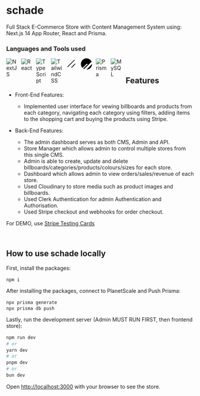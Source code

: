 # schade

Full Stack E-Commerce Store with Content Management System using: Next.js 14 App Router, React and Prisma.

### Languages and Tools used

<img align="left" alt="NextJS" width="30px" style="padding-right:10px;" src="https://cdn.jsdelivr.net/gh/devicons/devicon/icons/nextjs/nextjs-original.svg" />
<img align="left" alt="React" width="30px" style="padding-right:10px;" src="https://cdn.jsdelivr.net/gh/devicons/devicon/icons/react/react-original.svg" />
<img align="left" alt="TypeScript" width="30px" style="padding-right:10px;" src="https://cdn.jsdelivr.net/gh/devicons/devicon/icons/typescript/typescript-plain.svg" />
<img align="left" alt="TailwindCSS" width="30px" style="padding-right:10px;" src="https://cdn.jsdelivr.net/gh/devicons/devicon/icons/tailwindcss/tailwindcss-original.svg" />
<img align="left" alt="ShadcnUI" width="30px" style="padding-right:10px;" src="/toolsIMG/shadcnui.png" />
<img align="left" alt="PlanetScale" width="30px" style="padding-right:10px;" src="/toolsIMG/planetscale-seeklogo.svg" />
<img align="left" alt="Prisma" width="30px" style="padding-right:10px;" src="https://cdn.jsdelivr.net/gh/devicons/devicon/icons/prisma/prisma-original.svg" />
<img align="left" alt="MySQL" width="30px" style="padding-right:10px;" src="https://cdn.jsdelivr.net/gh/devicons/devicon/icons/mysql/mysql-original.svg" />

<br />

## Features
- Front-End Features:
  - Implemented user interface for vewing billboards and products from each category, navigating each category using filters, adding items to the shopping cart and buying the products using Stripe.

- Back-End Features:
  - The admin dashboard serves as both CMS, Admin and API.
  - Store Manager which allows admin to control multiple stores from this single CMS.
  - Admin is able to create, update and delete billboards/categories/products/colours/sizes for each store.
  - Dashboard which allows admin to view orders/sales/revenue of each store.
  - Used Cloudinary to store media such as product images and billboards.
  - Used Clerk Authentication for admin Authentication and Authorisation.
  - Used Stripe checkout and webhooks for order checkout.

For DEMO, use [Stripe Testing Cards](https://stripe.com/docs/testing)

</br>

## How to use schade locally

First, install the packages:

```shell
npm i
```

After installing the packages, connect to PlanetScale and Push Prisma:

```shell
npx prisma generate
npx prisma db push
```

Lastly, run the development server (Admin MUST RUN FIRST, then frontend store):

```bash
npm run dev
# or
yarn dev
# or
pnpm dev
# or
bun dev
```

Open [http://localhost:3000](http://localhost:3000) with your browser to see the store.